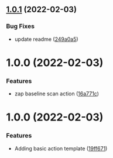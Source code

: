 ## [1.0.1](https://github.com/awazevr/zap-baseline-action/compare/v1.0.0...v1.0.1) (2022-02-03)


### Bug Fixes

* update readme ([249a0a5](https://github.com/awazevr/zap-baseline-action/commit/249a0a514cffca147794621feef7f8367a4efa88))

# 1.0.0 (2022-02-03)


### Features

* zap baseline scan action ([16a771c](https://github.com/awazevr/zap-baseline-action/commit/16a771ca24359fd8b3b38275a39cf48acd75e46b))

# 1.0.0 (2022-02-03)


### Features

* Adding basic action template ([19ff671](https://github.com/awazevr/basic-action-template/commit/19ff67196f8973a3b1fb181a9909101d013eda86))
